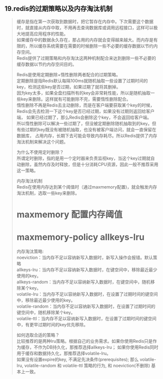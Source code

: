 ## 19.redis的过期策略以及内存淘汰机制
>缓存是指在第一次获取到数据时，把它暂存在内存中。下次需要这个数据时，就直接从内存中取，不用再去查询数据库或调用远程接口，这样可以极大地提高应用程序的性能。                  
 如果缓存中的数据永久存在，那占用的内存就会变得越来越大。而内存是有限的，所以缓存系统需要在需要的时候删除一些不必要的缓存数据以节约内存空间。                 
 Redis提供了过期策略和内存淘汰这两种机制配合来达到删除一些不必要的缓存数据以节约内存空间目的。                  
>               
>Redis是使用定期删除+惰性删除两者配合的过期策略。                
 定期删除是指Redis默认每隔100ms就随机抽取一些设置了过期时间的key，检测这些key是否过期，如果过期了就将其删掉。                     
 因为key太多，如果全盘扫描所有的key会非常耗性能，所以是随机抽取一些key来删除。这样就有可能删除不完，需要惰性删除配合。                    
 惰性删除不再是Redis去主动删除，而是在客户端要获取某个key的时候，Redis会先去检测一下这个key是否已经过期，如果没有过期则返回给客户端，
>如果已经过期了，那么Redis会删除这个key，不会返回给客户端。              
 所以惰性删除可以解决一些过期了，但没被定期删除随机抽取到的key。但有些过期的key既没有被随机抽取，也没有被客户端访问，就会一直保留在数据库，
>占用内存，长期下去可能会导致内存耗尽。所以Redis提供了内存淘汰机制来解决这个问题。                            
>                               
>为什么不使用定时删除？                            
 所谓定时删除，指的是用一个定时器来负责监视key，当这个key过期就自动删除，虽然内存及时释放，但是十分消耗CPU资源，因此一般不推荐采用这一策略。                         
>                               
>内存淘汰机制                             
 Redis在使用内存达到某个阈值时（通过maxmemory配置)，就会触发内存淘汰机制，选取一些key来删除。                        
># maxmemory <bytes> 配置内存阈值                             
># maxmemory-policy allkeys-lru                                         
>内存淘汰策略:                    
 noeviction：当内存不足以容纳新写入数据时，新写入操作会报错。默认策略                    
 allkeys-lru：当内存不足以容纳新写入数据时，在键空间中，移除最近最少使用的key。                             
 allkeys-random：当内存不足以容纳新写入数据时，在键空间中，随机移除某个key。                                     
 volatile-lru：当内存不足以容纳新写入数据时，在设置了过期时间的键空间中，移除最近最少使用的key。                            
 volatile-random：当内存不足以容纳新写入数据时，在设置了过期时间的键空间中，随机移除某个key。                        
 volatile-ttl：当内存不足以容纳新写入数据时，在设置了过期时间的键空间中，有更早过期时间的key优先移除。                                 
>                           
>如何选取合适的策略？                                 
 比较推荐的是两种lru策略。根据自己的业务需求。如果你使用Redis只是作为缓存，不作为DB持久化，那推荐选择allkeys-lru；
>如果你使用Redis同时用于缓存和数据持久化，那推荐选择volatile-lru。                              
 如果没有设置expire的key, 不满足先决条件(prerequisites); 那么 volatile-lru, volatile-random 和 volatile-ttl 策略的行为, 和 noeviction(不删除) 基本上一致。                      
